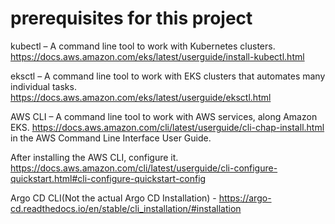# prerequisites for this project

kubectl – A command line tool to work with Kubernetes clusters.
https://docs.aws.amazon.com/eks/latest/userguide/install-kubectl.html

eksctl – A command line tool to work with EKS clusters that automates many individual tasks. 
https://docs.aws.amazon.com/eks/latest/userguide/eksctl.html

AWS CLI – A command line tool to work  with AWS services, along Amazon EKS.
https://docs.aws.amazon.com/cli/latest/userguide/cli-chap-install.html in the AWS Command Line Interface User Guide. 

After installing the AWS CLI, configure it.
https://docs.aws.amazon.com/cli/latest/userguide/cli-configure-quickstart.html#cli-configure-quickstart-config 

Argo CD CLI(Not the actual Argo CD Installation) - 
https://argo-cd.readthedocs.io/en/stable/cli_installation/#installation